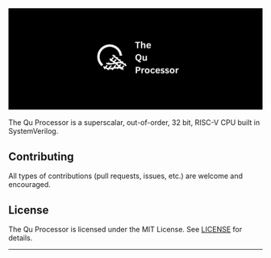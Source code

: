 <picture>
  <source
    srcset="docs/qu_banner_dark.svg"
    media="(prefers-color-scheme: dark)"
  />
  <source
    srcset="docs/qu_banner_light.svg"
    media="(prefers-color-scheme: light), (prefers-color-scheme: no-preference)"
  />
  <img src="docs/qu_banner_light.svg" alt="The Qu Processor README Top Banner" />
</picture>

The Qu Processor is a superscalar, out-of-order, 32 bit, RISC-V CPU built in SystemVerilog.

## Contributing

All types of contributions (pull requests, issues, etc.) are welcome and encouraged.

## License

The Qu Processor is licensed under the MIT License. See [LICENSE](LICENSE) for details.

---